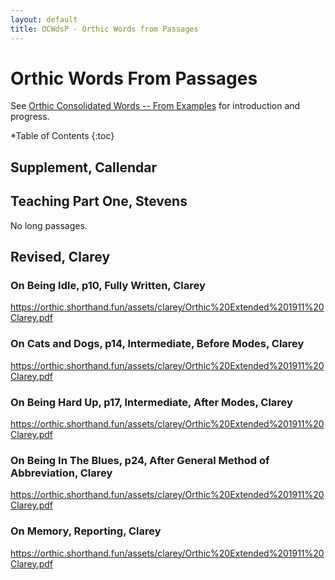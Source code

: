 ```yaml
---
layout: default
title: OCWdsP - Orthic Words from Passages
---
```


# Orthic Words From Passages

See [Orthic Consolidated Words -- From Examples](orth-cnsl-words-examples.md) for introduction and progress.

*Table of Contents
{:toc}




## Supplement, Callendar




## Teaching Part One, Stevens

No long passages.


## Revised, Clarey



### On Being Idle, p10, Fully Written, Clarey

https://orthic.shorthand.fun/assets/clarey/Orthic%20Extended%201911%20Clarey.pdf




### On Cats and Dogs, p14, Intermediate, Before Modes, Clarey

https://orthic.shorthand.fun/assets/clarey/Orthic%20Extended%201911%20Clarey.pdf



### On Being Hard Up, p17, Intermediate, After Modes, Clarey

https://orthic.shorthand.fun/assets/clarey/Orthic%20Extended%201911%20Clarey.pdf



### On Being In The Blues, p24, After General Method of Abbreviation, Clarey

https://orthic.shorthand.fun/assets/clarey/Orthic%20Extended%201911%20Clarey.pdf



### On Memory, Reporting, Clarey

https://orthic.shorthand.fun/assets/clarey/Orthic%20Extended%201911%20Clarey.pdf



